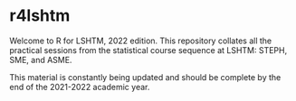 # r4lshtm

Welcome to R for LSHTM, 2022 edition. This repository collates all the practical sessions from the statistical course sequence at LSHTM: STEPH, SME, and ASME.

This material is constantly being updated and should be complete by the end of the 2021-2022 academic year.
